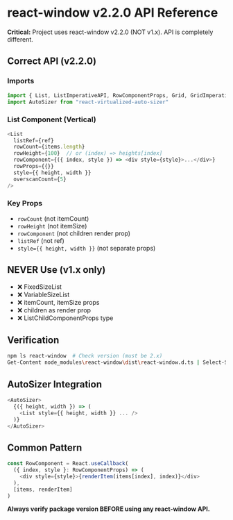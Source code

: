 # react-window v2.2.0 API Reference

**Critical:** Project uses react-window v2.2.0 (NOT v1.x). API is completely different.

## Correct API (v2.2.0)

### Imports
```typescript
import { List, ListImperativeAPI, RowComponentProps, Grid, GridImperativeAPI } from "react-window"
import AutoSizer from "react-virtualized-auto-sizer"
```

### List Component (Vertical)
```typescript
<List
  listRef={ref}
  rowCount={items.length}
  rowHeight={100}  // or (index) => heights[index]
  rowComponent={({ index, style }) => <div style={style}>...</div>}
  rowProps={{}}
  style={{ height, width }}
  overscanCount={5}
/>
```

### Key Props
- `rowCount` (not itemCount)
- `rowHeight` (not itemSize)
- `rowComponent` (not children render prop)
- `listRef` (not ref)
- `style={{ height, width }}` (not separate props)

## NEVER Use (v1.x only)
- ❌ FixedSizeList
- ❌ VariableSizeList
- ❌ itemCount, itemSize props
- ❌ children as render prop
- ❌ ListChildComponentProps type

## Verification
```bash
npm ls react-window  # Check version (must be 2.x)
Get-Content node_modules\react-window\dist\react-window.d.ts | Select-String "^export"
```

## AutoSizer Integration
```typescript
<AutoSizer>
  {({ height, width }) => (
    <List style={{ height, width }} ... />
  )}
</AutoSizer>
```

## Common Pattern
```typescript
const RowComponent = React.useCallback(
  ({ index, style }: RowComponentProps) => (
    <div style={style}>{renderItem(items[index], index)}</div>
  ),
  [items, renderItem]
)
```

**Always verify package version BEFORE using any react-window API.**
